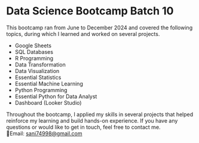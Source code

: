 # Data Science Bootcamp Batch 10
This bootcamp ran from June to December 2024 and covered the following topics, during which I learned and worked on several projects.
- Google Sheets
- SQL Databases
- R Programming
- Data Transformation
- Data Visualization
- Essential Statistics
- Essential Machine Learning
- Python Programming
- Essential Python for Data Analyst
- Dashboard (Looker Studio)

Throughout the bootcamp, I applied my skills in several projects that helped reinforce my learning and build hands-on experience.
If you have any questions or would like to get in touch, feel free to contact me.  
📧Email: sani74998@gmail.com

